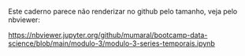 Este caderno parece não renderizar no github pelo tamanho, veja pelo nbviewer:

https://nbviewer.jupyter.org/github/mumaral/bootcamp-data-science/blob/main/modulo-3/modulo-3-series-temporais.ipynb